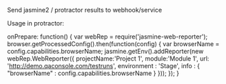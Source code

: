 Send jasmine2 / protractor results to webhook/service

Usage in protractor:

 onPrepare: function() {
    var webRep = require('jasmine-web-reporter');   
    browser.getProcessedConfig().then(function(config) {
        var browserName = config.capabilities.browserName;
        jasmine.getEnv().addReporter(new webRep.WebReporter({
          projectName:'Project 1',
          module:'Module 1',
          url: 'http://demo.qaconsole.com/testruns',
          environment : 'Stage',
          info : {
            "browserName" : config.capabilities.browserName
          }
        }));
    }); 
}